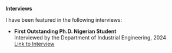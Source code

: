 **Interviews**

I have been featured in the following interviews:

- **First Outstanding Ph.D. Nigerian Student**  
  Interviewed by the Department of Industrial Engineering, 2024  
  [Link to Interview](https://www.linkedin.com/posts/university-of-arizona-systems-and-industrial-engineering_uarizona-systemsengineering-industrialengineering-activity-7216931644228743170-LFa9/?utm_source=share&utm_medium=member_android)

